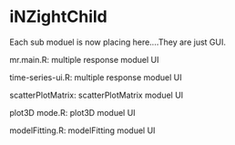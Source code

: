 iNZightChild
============

Each sub moduel is now placing here....They are just GUI. 

mr.main.R: multiple response moduel UI


time-series-ui.R: multiple response moduel UI


scatterPlotMatrix: scatterPlotMatrix moduel UI


plot3D mode.R: plot3D moduel UI


modelFitting.R: modelFitting moduel UI
